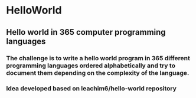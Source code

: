 # HelloWorld
## Hello world in 365 computer programming languages

### The challenge is to write a hello world program in 365 different programming languages ordered alphabetically and try to document them depending on the complexity of the language.

### Idea developed based on leachim6/hello-world repository
